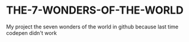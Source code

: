 # THE-7-WONDERS-OF-THE-WORLD
My project the seven wonders of the world in github because last time codepen didn't work 
